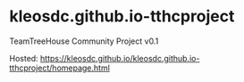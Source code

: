 # kleosdc.github.io-tthcproject
TeamTreeHouse Community Project v0.1

Hosted: https://kleosdc.github.io/kleosdc.github.io-tthcproject/homepage.html
